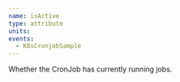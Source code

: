 ```yaml
---
name: isActive
type: attribute
units:
events:
  - K8sCronjobSample
---
```


Whether the CronJob has currently running jobs.
